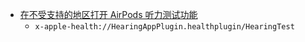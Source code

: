 - [在不受支持的地区打开 AirPods 听力测试功能](https://x.com/realQPomelo/status/1853362582046085586)
	- `x-apple-health://HearingAppPlugin.healthplugin/HearingTest`